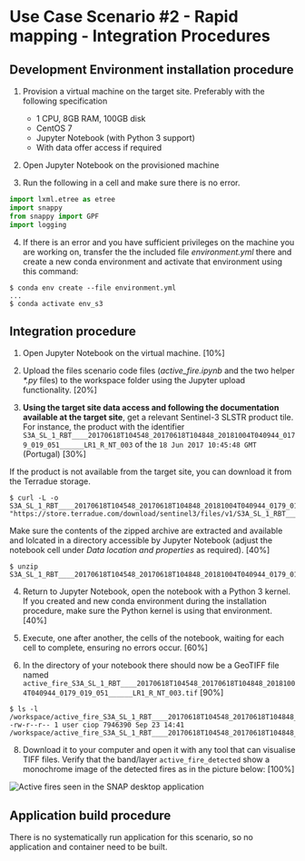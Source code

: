 # Use Case Scenario #2 - Rapid mapping - Integration Procedures

## Development Environment installation procedure

1. Provision a virtual machine on the target site. Preferably with the following specification
    - 1 CPU, 8GB RAM, 100GB disk
    - CentOS 7
    - Jupyter Notebook (with Python 3 support)
    - With data offer access if required
  
2. Open Jupyter Notebook on the provisioned machine

3. Run the following in a cell and make sure there is no error.

```python
import lxml.etree as etree
import snappy 
from snappy import GPF
import logging
```

4. If there is an error and you have sufficient privileges on the machine you are working on, transfer the the included file _environment.yml_ there and create a new conda environment and activate that environment using this command:
```console
$ conda env create --file environment.yml
...
$ conda activate env_s3
```

## Integration procedure 

1. Open Jupyter Notebook on the virtual machine. [10%]

2. Upload the files scenario code files (_active\_fire.ipynb_ and the two helper _*.py_ files) to the workspace folder using the Jupyter upload functionality. [20%]

3. **Using the target site data access and following the documentation available at the target site**, get a relevant Sentinel-3 SLSTR product tile. For instance, the product with the identifier `S3A_SL_1_RBT____20170618T104548_20170618T104848_20181004T040944_0179_019_051______LR1_R_NT_003` of the `18 Jun 2017 10:45:48 GMT` (Portugal) [30%]

If the product is not available from the target site, you can download it from the Terradue storage.

```console
$ curl -L -o S3A_SL_1_RBT____20170618T104548_20170618T104848_20181004T040944_0179_019_051______LR1_R_NT_003.zip "https://store.terradue.com/download/sentinel3/files/v1/S3A_SL_1_RBT____20170618T104548_20170618T104848_20181004T040944_0179_019_051______LR1_R_NT_003"
```

Make sure the contents of the zipped archive are extracted and available and lolcated in a directory accessible by Jupyter Notebook (adjust the notebook cell under *Data location and properties* as required). [40%]

```console
$ unzip S3A_SL_1_RBT____20170618T104548_20170618T104848_20181004T040944_0179_019_051______LR1_R_NT_003.zip
```
4. Return to Jupyter Notebook, open the notebook with a Python 3 kernel. If you created and new conda environment during the installation procedure, make sure the Python kernel is using that environment. [40%]

5. Execute, one after another, the cells of the notebook, waiting for each cell to complete, ensuring no errors occur. [60%]

6. In the directory of your notebook there should now be a GeoTIFF file named `active_fire_S3A_SL_1_RBT____20170618T104548_20170618T104848_20181004T040944_0179_019_051______LR1_R_NT_003.tif` [90%]

```console
$ ls -l /workspace/active_fire_S3A_SL_1_RBT____20170618T104548_20170618T104848_20181004T040944_0179_019_051______LR1_R_NT_003.tif
-rw-r--r-- 1 user ciop 7946390 Sep 23 14:41 /workspace/active_fire_S3A_SL_1_RBT____20170618T104548_20170618T104848_20181004T040944_0179_019_051______LR1_R_NT_003.tif
```

8. Download it to your computer and open it with any tool that can visualise TIFF files. Verify that the band/layer `active_fire_detected` show a monochrome image of the detected fires as in the picture below: [100%]

![Active fires seen in the SNAP desktop application](active_fire_S3A_SL_1_RBT____20170618T104548_20170618T104848_20181004T040944_0179_019_051______LR1_R_NT_003 "Active fires seen in the SNAP desktop application")


## Application build procedure 

There is no systematically run application for this scenario, so no application and container need to be built.